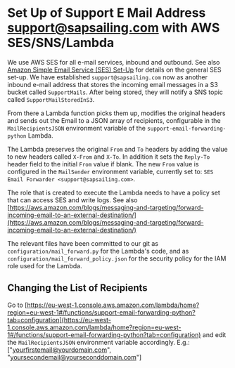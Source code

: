 # Set Up of Support E Mail Address support@sapsailing.com with AWS SES/SNS/Lambda

We use AWS SES for all e-mail services, inbound and outbound. See also [Amazon Simple Email Service (SES) Set-Up](wiki/info/landscape/mail-relaying) for details on the general SES set-up. We have established ``support@sapsailing.com`` now as another inbound e-mail address that stores the incoming email messages in a S3 bucket called ``SupportMails``. After being stored, they will notify a SNS topic called ``SupportMailStoredInS3``. 

From there a Lambda function picks them up, modifies the original headers and sends out the Email to a JSON array of recipients, configurable in the ``MailRecipientsJSON`` environment variable of the ``support-email-forwarding-python`` Lambda.

The Lambda preserves the original ``From`` and ``To`` headers by adding the value to new headers called ``X-From`` and ``X-To``. In addition it sets the ``Reply-To`` header field to the initial ``From`` value if blank. The new ``From`` value is configured in the ``MailSender`` environment variable, currently set to: ``SES Email Forwarder <support@sapsailing.com>``.

The role that is created to execute the Lambda needs to have a policy set that can access SES and write logs. See also [https://aws.amazon.com/blogs/messaging-and-targeting/forward-incoming-email-to-an-external-destination/](https://aws.amazon.com/blogs/messaging-and-targeting/forward-incoming-email-to-an-external-destination/)

The relevant files have been committed to our git as ``configuration/mail_forward.py`` for the Lambda's code, and as ``configuration/mail_forward_policy.json`` for the security policy for the IAM role used for the Lambda.

## Changing the List of Recipients
Go to [https://eu-west-1.console.aws.amazon.com/lambda/home?region=eu-west-1#/functions/support-email-forwarding-python?tab=configuration](https://eu-west-1.console.aws.amazon.com/lambda/home?region=eu-west-1#/functions/support-email-forwarding-python?tab=configuration) and edit the ``MailRecipientsJSON`` environment variable accordingly. E.g.: ["yourfirstemail@yourdomain.com", "yoursecondemail@yourseconddomain.com"]